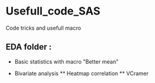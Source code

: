# Usefull_code_SAS
Code tricks and usefull macro

## EDA folder : 
* Basic statistics with macro "Better mean"

* Bivariate analysis
** Heatmap correlation
** VCramer 

